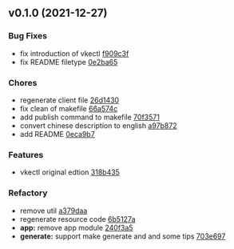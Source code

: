 
<a name="v0.1.0"></a>
## v0.1.0 (2021-12-27)

### Bug Fixes

* fix introduction of vkectl [f909c3f](https://github.com/volcengine/vkectl/commit/f909c3fa1d5c12a9faa4def7f4c12d1207fc2935)
* fix README filetype [0e2ba65](https://github.com/volcengine/vkectl/commit/0e2ba65c93bd2a0025df45a85af307f1de242b98)

### Chores

* regenerate client file [26d1430](https://github.com/volcengine/vkectl/commit/26d1430aeaca61f9f6dfaecb76b5984fb504df00)
* fix clean of makefile [66a574c](https://github.com/volcengine/vkectl/commit/66a574ce7554175b4106368eab93815501649df6)
* add publish command to makefile [70f3571](https://github.com/volcengine/vkectl/commit/70f35716e5777d126a30f99648890d4763350069)
* convert chinese description to english [a97b872](https://github.com/volcengine/vkectl/commit/a97b87228f94a5dfea8d2dd2afeb1158a6f7c936)
* add README [0eca9b7](https://github.com/volcengine/vkectl/commit/0eca9b78aba3aafd88df80e160aad7b18533708b)

### Features

* vkectl original edtion [318b435](https://github.com/volcengine/vkectl/commit/318b4358a3e93e61d8a16018964c7c952d25d309)

### Refactory

* remove util [a379daa](https://github.com/volcengine/vkectl/commit/a379daacfdf35574daf48b8b2130fe084bf40c70)
* regenerate resource code [6b5127a](https://github.com/volcengine/vkectl/commit/6b5127aed969b3c411b77908c228c5f01a1a8202)
* **app:** remove app module [240f3a5](https://github.com/volcengine/vkectl/commit/240f3a55fe1adb04d2e7d1837b52bfa0e3889375)
* **generate:** support make generate and and some tips [703e697](https://github.com/volcengine/vkectl/commit/703e6970a2b3b3abf118625e237195c261bb93dd)

